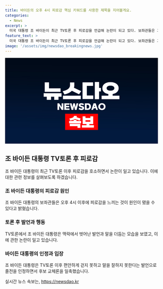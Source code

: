 ```yaml
---
title: 바이든의 오후 4시 피로감 핵심 키워드를 사용한 제목을 지어볼게요.
categories:
  - News
excerpt: >
  미국 대통령 조 바이든이 최근 TV토론 후 피로감을 언급해 논란이 되고 있다. 보좌관들은 그가 오후 4시 이후 활동에 어려움을 겪을 수 있다고 전했지만, 바이든 대통령은 후보 교체론을 일축하며 건강 문제를 부인했다. 이에 대한 관심이 높아지고 있는 가운데, 사람들은 그의 건강 상태와 대선에 미치는 영향에 대해 논의하고 있다.
feature_text: >
  미국 대통령 조 바이든이 최근 TV토론 후 피로감을 언급해 논란이 되고 있다. 보좌관들은 그가 오후 4시 이후 활동에 어려움을 겪을 수 있다고 전했지만, 바이든 대통령은 후보 교체론을 일축하며 건강 문제를 부인했다. 이에 대한 관심이 높아지고 있는 가운데, 사람들은 그의 건강 상태와 대선에 미치는 영향에 대해 논의하고 있다.
image: '/assets/img/newsdao_breakingnews.jpg'
---
```


<p><img src="/assets/img/newsdao_breakingnews.jpg" alt="koreaapp 속보" /></p>

<h2 data-ke-size="size26">조 바이든 대통령 TV토론 후 피로감</h2>

<p data-ke-size="size16">조 바이든 대통령이 최근 TV토론 이후 피로감을 호소하면서 논란이 일고 있습니다. 이에 대한 관련 정보를 살펴보도록 하겠습니다.</p>

<h3>조 바이든 대통령의 피로감 원인</h3>

<p data-ke-size="size16">조 바이든 대통령의 보좌관들은 오후 4시 이후에 피로감을 느끼는 것이 원인이 됐을 수 있다고 밝혔습니다.</p>

<h3>토론 후 발언과 행동</h3>

<p data-ke-size="size16">TV토론에서 조 바이든 대통령은 맥락에서 벗어난 발언과 말을 더듬는 모습을 보였고, 이에 관한 논란이 일고 있습니다.</p>

<h3>바이든 대통령의 인정과 입장</h3>

<p data-ke-size="size16">조 바이든 대통령은 TV토론 이후 편안하게 걷지 못하고 말을 잘하지 못한다는 발언으로 졸전을 인정하면서 후보 교체론을 일축했습니다.</p>
실시간 뉴스 속보는, <a href="https://newsdao.kr" rel="dofollow">https://newsdao.kr</a>


